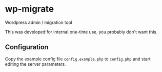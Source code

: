 # wp-migrate
Wordpress admin / migration tool

This was developed for internal one-time use, you probably don't want this.

## Configuration

Copy the example config file `config.example.php` to `config.php` and start editing the server parameters.
